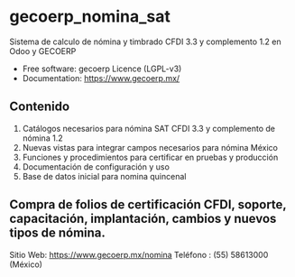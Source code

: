 # gecoerp_nomina_sat
Sistema de calculo de nómina y timbrado CFDI 3.3 y complemento 1.2 en Odoo y GECOERP

* Free software: gecoerp Licence (LGPL-v3)
* Documentation: https://www.gecoerp.mx/

## Contenido
1. Catálogos necesarios para nómina SAT CFDI 3.3 y complemento de nómina 1.2
2. Nuevas vistas para integrar campos necesarios para nómina México
3. Funciones y procedimientos para certificar en pruebas y producción
4. Documentación de configuración y uso
5. Base de datos inicial para nomina quincenal

## Compra de folios de certificación CFDI, soporte, capacitación, implantación, cambios y nuevos tipos de nómina.
Sitio Web: https://www.gecoerp.mx/nomina
Teléfono : (55) 58613000 (México)
